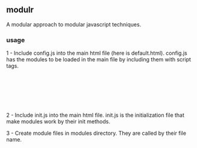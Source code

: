 ## modulr
A modular approach to modular javascript techniques.

### usage
1 - Include config.js into the main html file (here is default.html). config.js has the modules to be loaded in the main file by including them with script tags.

<pre>
<code lang="javascript">
<script type="text/javascript" src="config.js"></script>
<script type="text/javascript" src="init.js"></script>
</code>
</pre>

2 - Include init.js into the main html file. init.js is the initialization file that make modules work by their init methods.

3 - Create module files in modules directory. They are called by their file name.
